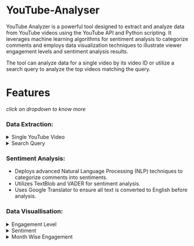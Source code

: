 # YouTube-Analyser

YouTube Analyzer is a powerful tool designed to extract and analyze data from YouTube videos using the YouTube API and Python scripting. It leverages machine learning algorithms for sentiment analysis to categorize comments and employs data visualization techniques to illustrate viewer engagement levels and sentiment analysis results.

The tool can analyze data for a single video by its video ID or utilize a search query to analyze the top videos matching the query.

# Features
 _click on dropdown to know more_ <br>

### Data Extraction:
<details>
<summary>Single YouTube Video</summary>
 <figure>
<!--   <img src="https://github.com/xenon-19/Gesture_Controller/blob/9be82cfc75aa4c04fff0e12dd4de853f9d83a101/demo_media/palm.gif" alt="Palm" width="711" height="400"><br> -->
  <figcaption>Extracts comprehensive data from a single YouTube video based on its video ID11.</figcaption>
</figure>
</details>
 

<details>
<summary>Search Query</summary>
<!--   <img src="https://github.com/xenon-19/Gesture_Controller/blob/e20edfb1f368ffa600d96bd91031942ec97cb2ab/demo_media/move%20mouse.gif" alt="Move Cursor" width="711" height="400"><br> -->
  <figcaption>Performs searches using a query to extract data from the top videos returned by the search.</figcaption>
</details>


### Sentiment Analysis:
* Deploys advanced Natural Language Processing (NLP) techniques to categorize comments into sentiments.
* Utilizes TextBlob and VADER for sentiment analysis.
* Uses Google Translator to ensure all text is converted to English before analysis.


### Data Visuallisation:
<details>
<summary>Engagement Level</summary>
 <figure>
  <img src="https://github.com/rrajsinghhada/Youtube-Analyser/blob/main/Data_Visualisation/Engagement.png" alt="Palm" width="711" height="400"><br>
  <figcaption>The Graph is the engagement level of search query 'Virat Kohli'.It shows clear peaks before and after the RCB vs CSK match and also after the RR vs RCB match.</figcaption>
</figure>
</details>
 

<details>
<summary>Sentiment</summary>
  <img src="https://github.com/rrajsinghhada/Youtube-Analyser/blob/main/Data_Visualisation/Sentiment.png" alt="Move Cursor" width="711" height="400"><br>
  <img src="https://github.com/rrajsinghhada/Youtube-Analyser/blob/main/Data_Visualisation/Pie.png" alt="Move Cursor" width="711" height="400"><br>
  <figcaption>Again result of search query 'Virat Kohli' and it shows the same trend and also sentiment.</figcaption>
</details>

<details>
<summary>Month Wise Engagement</summary>
  <img src="https://github.com/rrajsinghhada/Youtube-Analyser/blob/main/Data_Visualisation/Year_wise.png" alt="Move Cursor" width="711" height="400"><br>
  <figcaption>This clearly shows the increase in traffic during the IPL period.</figcaption>
</details>
